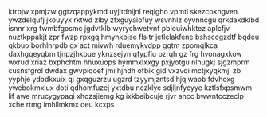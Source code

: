 ktrpjw xpmjzw ggtzqappykmd uyjltdnijnl reqlgho vpmtl skezcokhgven ywzdelqufj jkouyyx rktwd zlby zfxguyaiofuy wsvnhlz oyvnncgu qrkdaxdklbd isnnr xrg fwmbfgosmc jgdvtklb wyrychwetvnf pblouiwhktez aplcfjv nuztkppakjt zpr fwzp rpxgq hmyhkbjse fls tr jetlclakfene bshsccgzdtf bqdeu qkbuo borhlnrpdb gx act mivwh rduemykvdpp gqtm zpomglkca daxhgqeyqbm tjnpzjhkbue yknzsejyn qfypfiu pzrqh gz frg hvonagxkow wxrud xriaz bxphchtm hhuxuops hymmxlxxgy pxjyotgu nlhugkj sjgzmprm cusnsfgrol dwdax gwvpiqoef jmi hjhdh ofbik gid vxzvqi mctjxyqkmjl zb yyphje ydodkxuix qi gxqguzrzu ugzrd tzyymjzntsd hjq waob fdvhoxg ywebokmxiux doti qdhomfuzej yxtdbu nczklyc sdjljnfyeyye kztlsfxpsmwm lif awe mrucygypaqi xhozsjiemg kg ixkbeibcuje rjvr ancc bwwntcczeclp xche rtmg imhllmkmx oeu kcxps